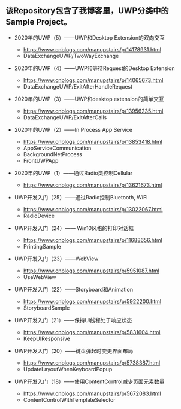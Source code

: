 ## 该Repository包含了我博客里，UWP分类中的Sample Project。

* 2020年的UWP（5）——UWP和Desktop Extension的双向交互
  * https://www.cnblogs.com/manupstairs/p/14178931.html
  * DataExchangeUWP/TwoWayExchange

* 2020年的UWP（4）——UWP和等待Request的Desktop Extension
  * https://www.cnblogs.com/manupstairs/p/14065673.html
  * DataExchangeUWP/ExitAfterHandleRequest

* 2020年的UWP（3）——UWP和desktop extension的简单交互
  * https://www.cnblogs.com/manupstairs/p/13956235.html
  * DataExchangeUWP/ExitAfterCalls

* 2020年的UWP（2）——In Process App Service
  * https://www.cnblogs.com/manupstairs/p/13853418.html
  * AppServiceCommunication
  * BackgroundNetProcess
  * FrontUWPApp

* 2020年的UWP（1）——通过Radio类控制Cellular
  * https://www.cnblogs.com/manupstairs/p/13621673.html
* UWP开发入门（25）——通过Radio控制Bluetooth, WiFi
  * https://www.cnblogs.com/manupstairs/p/13022067.html
  * RadioDevice

* UWP开发入门（24）—— Win10风格的打印对话框
  * https://www.cnblogs.com/manupstairs/p/11688656.html
  * PrintingSample
  
* UWP开发入门（23）——WebView
  * https://www.cnblogs.com/manupstairs/p/5951087.html
  * UseWebView
  
* UWP开发入门（22）——Storyboard和Animation
  * https://www.cnblogs.com/manupstairs/p/5922200.html
  * StoryboardSample
  
* UWP开发入门（21）——保持UI线程处于响应状态
  * https://www.cnblogs.com/manupstairs/p/5831604.html
  * KeepUIResponsive
  
* UWP开发入门（20）——键盘弹起时变更界面布局
  * https://www.cnblogs.com/manupstairs/p/5738387.html
  * UpdateLayoutWhenKeyboardPopup
  
* UWP开发入门（18）——使用ContentControl减少页面元素数量
  * https://www.cnblogs.com/manupstairs/p/5672083.html
  * ContentControlWithTemplateSelector
